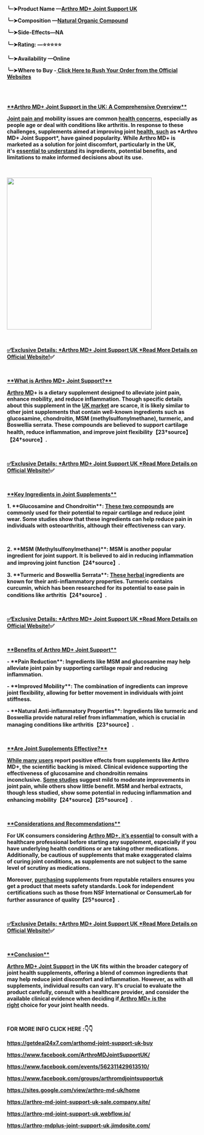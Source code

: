 <p><strong>╰┈➤Product Name &mdash;<a href="https://getdeal24x7.com/arthomd-joint-support-uk-buy">Arthro MD+ Joint Support UK</a></strong></p>
<p align="left"><strong>╰┈➤Composition &mdash;</strong><a href="https://getdeal24x7.com/arthomd-joint-support-uk-buy"><strong>Natural Organic Compound</strong></a></p>
<p><strong>╰┈➤Side-Effects&mdash;NA</strong></p>
<p><strong>╰┈➤Rating: &mdash;⭐⭐⭐⭐⭐</strong></p>
<p><strong>╰┈➤Availability &mdash;Online</strong></p>
<p><strong>╰┈➤Where to Buy -</strong><a href="https://getdeal24x7.com/glyco-control-uk-buy"><strong>&nbsp;</strong></a><a href="https://getdeal24x7.com/arthomd-joint-support-uk-buy"><strong>Click Here to Rush Your Order from the Official Websites</strong></a></p>
<p><br /><br /></p>
<p><strong><strong><u>**Arthro MD+ Joint Support in the UK: A Comprehensive Overview**</u></strong></strong></p>
<p><strong><strong><a href="https://www.facebook.com/ArthroMDJointSupportUK/">Joint pain and</a>&nbsp;mobility issues are common&nbsp;<a href="https://www.facebook.com/ArthroMDJointSupportUK/">health concerns</a>, especially as people age or deal with conditions like arthritis. In response to these challenges, supplements aimed at improving joint&nbsp;<a href="https://www.facebook.com/events/562311429613510/">health, such</a>&nbsp;as *Arthro MD+ Joint Support*, have gained popularity. While Arthro MD+ is marketed as a solution for joint discomfort, particularly in the UK, it's&nbsp;<a href="https://www.facebook.com/groups/arthromdjointsupportuk">essential to understand</a>&nbsp;its ingredients, potential benefits, and limitations to make informed decisions about its use.</strong></strong></p>
<p>&nbsp;</p>
<div class="separator"><strong><strong><a href="https://getdeal24x7.com/arthomd-joint-support-uk-buy"><img src="https://blogger.googleusercontent.com/img/b/R29vZ2xl/AVvXsEiE2HnosbOiPM8FuKfJ3NE1CfBnX01VTY_EAcFToa5WG1_Z9q66YbyJndJpaR6O0nn-z5XsmLBaPM8-wQ7x2Qhk3AJBc1zZ1LVkGzx0iUxR4552wwqV9FmrkCXgGezC1B4PRZ8VLVYtK0hXtl3LGTDrfnfzdE1mrKe0t9qlm_dlDTwfhyWGRfoKrSDH_GM/w381-h400/464011082_122168235188261525_6386497902011749968_n.jpg" alt="" width="381" height="400" border="0" data-original-height="817" data-original-width="778" /></a></strong></strong></div>
<p>&nbsp;</p>
<p><strong><a href="https://getdeal24x7.com/arthomd-joint-support-uk-buy">✅<strong>Exclusive Details: *Arthro MD+ Joint Support UK *Read More Details on Official Website!</strong></a><strong>✅</strong></strong></p>
<p><strong><strong>&nbsp;</strong></strong></p>
<p><strong><u><strong>**What is Arthro MD+ Joint Support?**</strong></u></strong></p>
<p><strong><strong><a href="https://sites.google.com/view/arthro-md-uk/home">Arthro MD</a>+ is a dietary supplement designed to alleviate joint pain, enhance mobility, and reduce inflammation. Though specific details about this supplement in the&nbsp;<a href="https://sites.google.com/view/arthro-md-uk/home">UK market</a>&nbsp;are scarce, it is likely similar to other joint supplements that contain well-known ingredients such as glucosamine, chondroitin, MSM (methylsulfonylmethane), turmeric, and Boswellia serrata. These compounds are believed to support cartilage health, reduce inflammation, and improve joint flexibility</strong></strong><strong><span lang="zh-CN">【</span><strong>23&dagger;source</strong><span lang="zh-CN">】【</span><strong>24&dagger;source</strong><span lang="zh-CN">】</span><strong>.</strong></strong></p>
<p><strong><strong>&nbsp;</strong></strong></p>
<p><strong><a href="https://getdeal24x7.com/arthomd-joint-support-uk-buy">✅<strong>Exclusive Details: *Arthro MD+ Joint Support UK *Read More Details on Official Website!</strong></a><strong>✅</strong></strong></p>
<div><strong><strong>&nbsp;</strong></strong></div>
<p><strong><u><strong>**Key Ingredients in Joint Supplements**</strong></u></strong></p>
<p><strong><strong>1. **Glucosamine and Chondroitin**:&nbsp;<a href="https://arthro-md-joint-support-uk-sale.company.site/">These two compounds</a>&nbsp;are commonly used for their potential to repair cartilage and reduce joint wear. Some studies show that these ingredients can help reduce pain in individuals with osteoarthritis, although their effectiveness can vary.</strong></strong></p>
<p>&nbsp;</p>
<p><strong><strong>2. **MSM (Methylsulfonylmethane)**: MSM is another popular ingredient for joint support. It is believed to aid in reducing inflammation and improving joint function</strong></strong><strong><span lang="zh-CN">【</span><strong>24&dagger;source</strong><span lang="zh-CN">】</span><strong>.</strong></strong></p>
<p><strong><strong>3. **Turmeric and Boswellia Serrata**:&nbsp;<a href="https://arthro-md-joint-support-uk-sale.company.site/">These herbal&nbsp;</a>ingredients are known for their anti-inflammatory properties. Turmeric contains curcumin, which has been researched for its potential to ease pain in conditions like arthritis</strong></strong><strong><span lang="zh-CN">【</span><strong>24&dagger;source</strong><span lang="zh-CN">】</span><strong>.</strong></strong></p>
<p><strong><strong>&nbsp;</strong></strong></p>
<p><strong><a href="https://getdeal24x7.com/arthomd-joint-support-uk-buy">✅<strong>Exclusive Details: *Arthro MD+ Joint Support UK *Read More Details on Official Website!</strong></a><strong>✅</strong></strong></p>
<div><strong><strong>&nbsp;</strong></strong></div>
<p><strong><strong><u>**Benefits of Arthro MD+ Joint Support**</u></strong></strong></p>
<p><strong><strong>- **Pain Reduction**: Ingredients like MSM and glucosamine may help alleviate joint pain by supporting cartilage repair and reducing inflammation.</strong></strong></p>
<p><strong><strong>- **Improved Mobility**: The combination of ingredients can improve joint flexibility, allowing for better movement in individuals with joint stiffness.</strong></strong></p>
<p><strong><strong>- **Natural Anti-inflammatory Properties**: Ingredients like turmeric and Boswellia provide natural relief from inflammation, which is crucial in managing conditions like arthritis</strong></strong><strong><span lang="zh-CN">【</span><strong>23&dagger;source</strong><span lang="zh-CN">】</span><strong>.</strong></strong></p>
<p><strong><strong>&nbsp;</strong></strong></p>
<p><strong><u><strong>**Are Joint Supplements Effective?**</strong></u></strong></p>
<p><strong><strong><a href="https://arthro-md-joint-support-uk.webflow.io/">While many users</a>&nbsp;report positive effects from supplements like Arthro MD+, the scientific backing is mixed. Clinical evidence supporting the effectiveness of glucosamine and chondroitin remains inconclusive.&nbsp;<a href="https://arthro-md-joint-support-uk.webflow.io/">Some studies</a>&nbsp;suggest mild to moderate improvements in joint pain, while others show little benefit. MSM and herbal extracts, though less studied, show some potential in reducing inflammation and enhancing mobility</strong></strong><strong><span lang="zh-CN">【</span><strong>24&dagger;source</strong><span lang="zh-CN">】【</span><strong>25&dagger;source</strong><span lang="zh-CN">】</span><strong>.</strong></strong></p>
<p><strong><strong>&nbsp;</strong></strong></p>
<p><strong><strong><u>**Considerations and Recommendations**</u></strong></strong></p>
<p><strong><strong>For UK consumers considering&nbsp;<a href="https://arthro-mdplus-joint-support-uk.jimdosite.com/">Arthro MD+, it&rsquo;s essential</a>&nbsp;to consult with a healthcare professional before starting any supplement, especially if you have underlying health conditions or are taking other medications. Additionally, be cautious of supplements that make exaggerated claims of curing joint conditions, as supplements are not subject to the same level of scrutiny as medications.</strong></strong></p>
<p><strong><strong>Moreover,&nbsp;<a href="https://arthro-mdplus-joint-support-uk.jimdosite.com/">purchasing</a>&nbsp;supplements from reputable retailers ensures you get a product that meets safety standards. Look for independent certifications such as those from NSF International or ConsumerLab for further assurance of quality</strong></strong><strong><span lang="zh-CN">【</span><strong>25&dagger;source</strong><span lang="zh-CN">】</span><strong>.</strong></strong></p>
<p><strong><strong>&nbsp;</strong></strong></p>
<p><strong><a href="https://getdeal24x7.com/arthomd-joint-support-uk-buy">✅<strong>Exclusive Details: *Arthro MD+ Joint Support UK *Read More Details on Official Website!</strong></a><strong>✅</strong></strong></p>
<div><strong><strong>&nbsp;</strong></strong></div>
<p><strong><u><strong>**Conclusion**</strong></u></strong></p>
<p><strong><strong><a href="https://www.facebook.com/ArthroMDJointSupportUK/">Arthro MD+ Joint Support</a>&nbsp;in the UK fits within the broader category of joint health supplements, offering a blend of common ingredients that may help reduce joint discomfort and inflammation. However, as with all supplements, individual results can vary. It's crucial to evaluate the product carefully, consult with a healthcare provider, and consider the available clinical evidence when deciding if<a href="https://www.facebook.com/ArthroMDJointSupportUK/">&nbsp;Arthro MD+ is the right</a>&nbsp;choice for your joint health needs.</strong></strong></p>
<p><strong><strong>&nbsp;</strong></strong></p>
<p><strong><strong>FOR MORE INFO CLICK HERE :👇👇</strong></strong></p>
<p><strong><strong><a href="https://getdeal24x7.com/arthomd-joint-support-uk-buy">https://getdeal24x7.com/arthomd-joint-support-uk-buy</a></strong></strong></p>
<p><strong><strong><a href="https://www.facebook.com/ArthroMDJointSupportUK/">https://www.facebook.com/ArthroMDJointSupportUK/</a></strong></strong></p>
<p><strong><strong><a href="https://www.facebook.com/events/562311429613510/">https://www.facebook.com/events/562311429613510/</a></strong></strong></p>
<p><strong><strong><a href="https://www.facebook.com/groups/arthromdjointsupportuk">https://www.facebook.com/groups/arthromdjointsupportuk</a></strong></strong></p>
<p><strong><strong><a href="https://sites.google.com/view/arthro-md-uk/home">https://sites.google.com/view/arthro-md-uk/home</a></strong></strong></p>
<p><strong><strong><a href="https://arthro-md-joint-support-uk-sale.company.site/">https://arthro-md-joint-support-uk-sale.company.site/</a></strong></strong></p>
<p><strong><strong><a href="https://arthro-md-joint-support-uk.webflow.io/">https://arthro-md-joint-support-uk.webflow.io/</a></strong></strong></p>
<p><strong><strong><a href="https://arthro-mdplus-joint-support-uk.jimdosite.com/">https://arthro-mdplus-joint-support-uk.jimdosite.com/</a></strong></strong></p>
